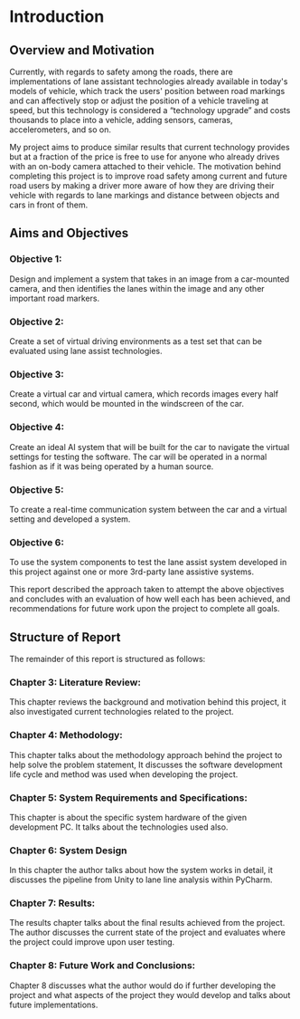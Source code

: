 # Introduction

## Overview and Motivation

Currently, with regards to safety among the roads, there are implementations of lane assistant
technologies already available in today's models of vehicle, which track the users' position between
road markings and can affectively stop or adjust the position of a vehicle traveling at speed, but
this technology is considered a “technology upgrade” and costs thousands to place into a vehicle,
adding sensors, cameras, accelerometers, and so on. 

My project aims to produce similar results that current technology provides but at a fraction of
the price is free to use for anyone who already drives with an on-body camera attached to their
vehicle. The motivation behind completing this project is to improve road safety among current
and future road users by making a driver more aware of how they are driving their vehicle with
regards to lane markings and distance between objects and cars in front of them.

## Aims and Objectives

### Objective 1:

Design and implement a system that takes in an image from a car-mounted camera, and then identifies the lanes within the image and any other important road markers. 

### Objective 2:

Create a set of virtual driving environments as a test set that can be evaluated using lane assist technologies. 

### Objective 3:

Create a virtual car and virtual camera, which records images every half second, which would be mounted in the windscreen of the car. 

### Objective 4:

Create an ideal AI system that will be built for the car to navigate the virtual settings for testing the software. The car will be operated in a normal fashion as if it was being operated by a human source. 

### Objective 5:

To create a real-time communication system between the car and a virtual setting and developed a system. 

### Objective 6:

To use the system components to test the lane assist system developed in this project against one or more 3rd-party lane assistive systems. 


This report described the approach taken to attempt the above objectives and concludes with an evaluation of how well each has been achieved, and recommendations for future work upon the project to complete all goals. 

## Structure of Report

The remainder of this report is structured as follows:

### Chapter 3: Literature Review: 

This chapter reviews the background and motivation behind this project, it also investigated current technologies related to the project.

### Chapter 4: Methodology:

This chapter talks about the methodology approach behind the project to help solve the problem statement, It discusses the software development life cycle and method was used when developing the project. 

### Chapter 5: System Requirements and Specifications:

This chapter is about the specific system hardware of the given development PC. It talks about the technologies used also. 

### Chapter 6: System Design

In this chapter the author talks about how the system works in detail, it discusses the pipeline from Unity to lane line analysis within PyCharm.

### Chapter 7: Results:

The results chapter talks about the final results achieved from the project. The author discusses the current state of the project and evaluates where the project could improve upon user testing. 

### Chapter 8: Future Work and Conclusions:

Chapter 8 discusses what the author would do if further developing the project and what aspects of the project they would develop and talks about future implementations. 

<!--stackedit_data:
eyJoaXN0b3J5IjpbMzgyMjIxMjIzXX0=
-->